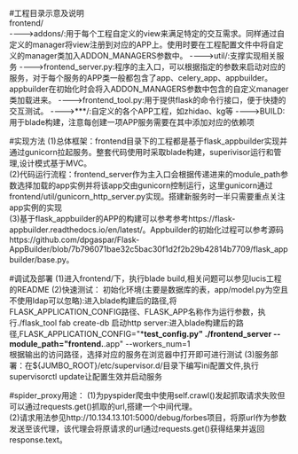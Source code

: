 #工程目录示意及说明<br>
frontend/<br>
---->addons/:用于每个工程自定义的view来满足特定的交互需求。同样通过自定义的manager将view注册到对应的APP上。使用时要在工程配置文件中将自定义的manager类加入ADDON_MANAGERS参数中。
---->util/:支撑实现相关服务
---->frontend_server.py:程序的主入口，可以根据指定的参数来启动对应的服务，对于每个服务的APP类一般都包含了app、celery_app、appbuilder。appbuilder在初始化时会将入ADDON_MANAGERS参数中包含的自定义manager类加载进来。
---->frontend_tool.py:用于提供flask的命令行接口，便于快捷的交互测试。
---->***/:自定义的各个APP工程，如zhidao、kg等
---->BUILD:用于blade构建，注意每创建一项APP服务需要在其中添加对应的依赖项


#实现方法
(1)总体框架：frontend目录下的工程都是基于flask_appbuilder实现并通过gunicorn拉起服务。整套代码使用时采取blade构建，superivisor运行和管理,设计模式基于MVC。<br>
(2)代码运行流程：frontend_server作为主入口会根据传递进来的module_path参数选择加载的app实例并将该app交由gunicorn控制运行，这里gunicorn通过frontend/util/gunicorn_http_server.py实现。搭建新服务时一半只需要重点关注app实例的实现<br>
(3)基于flask_appbuilder的APP的构建可以参考参考https://flask-appbuilder.readthedocs.io/en/latest/。Appbuilder的初始化过程可以参考源码https://github.com/dpgaspar/Flask-AppBuilder/blob/7b796071bae32c5bac30f1d2f2b29b42814b7709/flask_appbuilder/base.py。

#调试及部署
(1)进入frontend/下，执行blade build,相关问题可以参见lucis工程的README
(2)快速测试：
    初始化环境(主要是数据库的表，app/model.py为空且不使用ldap可以忽略):进入blade构建后的路径,将FLASK_APPLICATION_CONFIG路径、FLASK_APP名称作为运行参数，执行./flask_tool fab create-db
    启动http
            server:进入blade构建后的路径,FLASK_APPLICATION_CONFIG="***test_config.py"
                                                                                     ./frontend_server                                                                                  --module_path="frontend.**.app"
                                                                                               --workers_num=1<br>
    根据输出的访问路径，选择对应的服务在浏览器中打开即可进行测试
(3)服务部署：在${JUMBO_ROOT}/etc/supervisor.d/目录下编写ini配置文件,执行supervisorctl update让配置生效并启动服务

    
#spider_proxy用途：
(1)为pyspider爬虫中使用self.crawl()发起抓取请求失败但可以通过requests.get()抓取的url,搭建一个中间代理。<br>
(2)请求用法参见http://10.134.13.101:5000/debug/forbes项目，将原url作为参数发送至该代理，该代理会将原请求的url通过requests.get()获得结果并返回response.text。<br>
